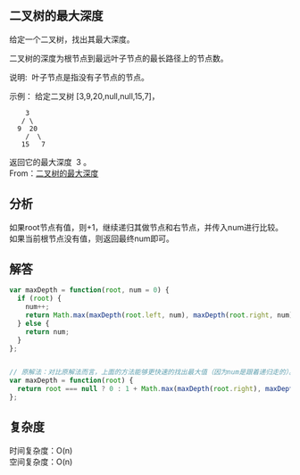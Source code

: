 ## 二叉树的最大深度

给定一个二叉树，找出其最大深度。

二叉树的深度为根节点到最远叶子节点的最长路径上的节点数。

说明:  叶子节点是指没有子节点的节点。

示例：
给定二叉树 [3,9,20,null,null,15,7]，

```
    3
   / \
  9  20
    /  \
   15   7
```

返回它的最大深度  3 。  
From：[二叉树的最大深度](https://leetcode-cn.com/problems/maximum-depth-of-binary-tree/submissions/)
## 分析
如果root节点有值，则+1，继续递归其做节点和右节点，并传入num进行比较。如果当前根节点没有值，则返回最终num即可。

## 解答
```javascript
var maxDepth = function(root, num = 0) {
  if (root) {
    num++;
    return Math.max(maxDepth(root.left, num), maxDepth(root.right, num));
  } else {
    return num;
  }
};


// 原解法：对比原解法而言，上面的方法能够更快速的找出最大值（因为num是跟着递归走的）。因此速度更快。
var maxDepth = function(root) {
  return root === null ? 0 : 1 + Math.max(maxDepth(root.right), maxDepth(root.left));
};
```

## 复杂度
时间复杂度：O(n)  
空间复杂度：O(n)  